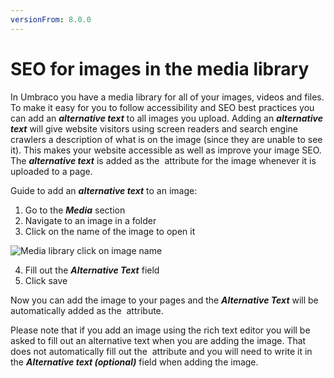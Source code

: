 ```yaml
---
versionFrom: 8.0.0
---
```


# SEO for images in the media library
In Umbraco you have a media library for all of your images, videos and files.
To make it easy for you to follow accessibility and SEO best practices you can add an ***alternative text*** to all images you upload.
Adding an ***alternative text*** will give website visitors using screen readers and search engine crawlers a description of what is on the image (since they are unable to see it). This makes your website accessible as well as improve your image SEO.
The ***alternative text*** is added as the <img alt> attribute for the image whenever it is uploaded to a page.

Guide to add an ***alternative text*** to an image:

1. Go to the ***Media*** section
2. Navigate to an image in a folder
3. Click on the name of the image to open it

![Media library click on image name](images/Media-library-click-on-image-name.png)

4. Fill out the ***Alternative Text*** field
5. Click save

Now you can add the image to your pages and the ***Alternative Text*** will be automatically added as the <img alt> attribute.

Please note that if you add an image using the rich text editor you will be asked to fill out an alternative text when you are adding the image. That does not automatically fill out the <img alt> attribute and you will need to write it in the ***Alternative text (optional)*** field when adding the image.
